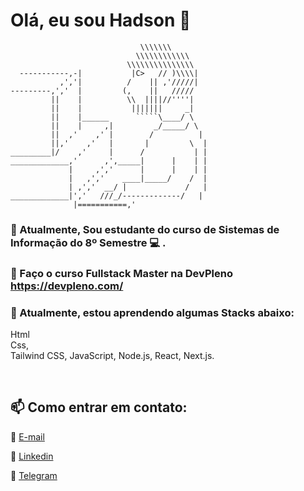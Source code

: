  # Olá, eu sou Hadson 👋

```
                             \\\\\\\
                            \\\\\\\\\\\\
                          \\\\\\\\\\\\\\\
  -----------,-|           |C>   // )\\\\|
           ,','|          /    || ,'/////|
---------,','  |         (,    ||   /////
         ||    |          \\  ||||//''''|
         ||    |           |||||||     _|
         ||    |______      `````\____/ \
         ||    |     ,|         _/_____/ \
         ||  ,'    ,' |        /          |
         ||,'    ,'   |       |         \  |
_________|/    ,'     |      /           | |
_____________,'      ,',_____|      |    | |
             |     ,','      |      |    | |
             |   ,','    ____|_____/    /  |
             | ,','  __/ |             /   |
_____________|','   ///_/-------------/   |
              |===========,'
```
    
 ### 🔭 Atualmente, Sou estudante do curso de Sistemas de Informação do 8º Semestre 💻 . 
 
  
 ### 📖 Faço o curso Fullstack Master na DevPleno https://devpleno.com/
 
 
 ### 🌱 Atualmente, estou aprendendo algumas Stacks abaixo:
 
 Html   
 Css,  
 Tailwind CSS, 
 JavaScript, 
 Node.js, 
 React, 
 Next.js. 
  
 <br />
 
 ##  📫 Como entrar em contato:

📧 <a href="mailto:hadsonmartins10@gmail.com" target="_blank">E-mail</a>
 
🧳 <a href="https://www.linkedin.com/in/hadsonmartins/" target="_blank">Linkedin</a>

💬 <a href="https://t.me/hadsonmartins" target="_blank">Telegram</a>


                            
<!--
**Hadsondev/Hadsondev** is a ✨ _special_ ✨ repository because its `README.md` (this file) appears on your GitHub profile.

Here are some ideas to get you started:

- 🔭 I’m currently working on ...
- 🌱 I’m currently learning ...
- 👯 I’m looking to collaborate on ...
- 🤔 I’m looking for help with ...
- 💬 Ask me about ...
- 📫 How to reach me: ...
- 😄 Pronouns: ...
- ⚡ Fun fact: ...
-->
